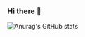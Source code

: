 ### Hi there 👋

![Anurag's GitHub stats](https://github-readme-stats.vercel.app/api?username=사용자CreatorSean&show_icons=true&theme=radical)


<!--
**CreatorSean/CreatorSean** is a ✨ _special_ ✨ repository because its `README.md` (this file) appears on your GitHub profile.

Here are some ideas to get you started:

- 🔭 I’m currently working on ...
- 🌱 I’m currently learning ...
- 👯 I’m looking to collaborate on ...
- 🤔 I’m looking for help with ...
- 💬 Ask me about ...
- 📫 How to reach me: ...
- 😄 Pronouns: ...
- ⚡ Fun fact: ...
-->
